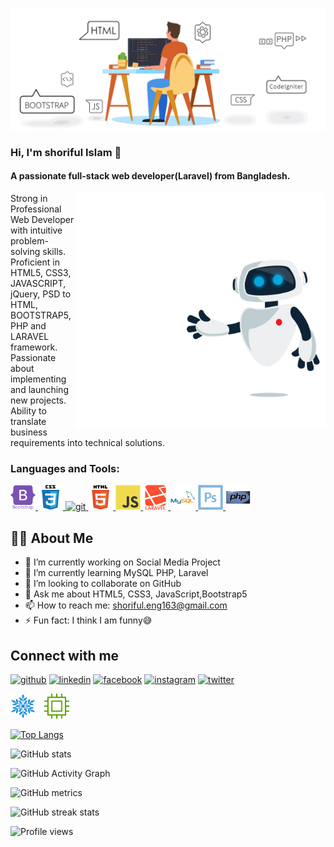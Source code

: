 ![A passionate full-stack web developer(Laravel).](https://github.com/shoriful-Islamm/shoriful-islamm/blob/main/programer.gif)
### Hi, I'm shoriful Islam 👋
#### A passionate full-stack web developer(Laravel) from Bangladesh.
<img align="right" alt="Coding" width="400" src="https://github.com/shoriful-Islamm/shoriful-islamm/blob/main/hello.gif">

Strong in Professional Web Developer with intuitive problem-solving skills. Proficient in HTML5, CSS3, JAVASCRIPT, jQuery, PSD to HTML, BOOTSTRAP5, PHP and LARAVEL framework. Passionate about implementing and launching new projects. Ability to translate business requirements into technical solutions.

<h3 align="left">Languages and Tools:</h3>
<p align="left"> <a href="https://getbootstrap.com" target="_blank" rel="noreferrer"> <img src="https://raw.githubusercontent.com/devicons/devicon/master/icons/bootstrap/bootstrap-plain-wordmark.svg" alt="bootstrap" width="40" height="40"/> </a> <a href="https://www.w3schools.com/css/" target="_blank" rel="noreferrer"> <img src="https://raw.githubusercontent.com/devicons/devicon/master/icons/css3/css3-original-wordmark.svg" alt="css3" width="40" height="40"/> </a> <a href="https://git-scm.com/" target="_blank" rel="noreferrer"> <img src="https://www.vectorlogo.zone/logos/git-scm/git-scm-icon.svg" alt="git" width="40" height="40"/> </a> <a href="https://www.w3.org/html/" target="_blank" rel="noreferrer"> <img src="https://raw.githubusercontent.com/devicons/devicon/master/icons/html5/html5-original-wordmark.svg" alt="html5" width="40" height="40"/> </a> <a href="https://developer.mozilla.org/en-US/docs/Web/JavaScript" target="_blank" rel="noreferrer"> <img src="https://raw.githubusercontent.com/devicons/devicon/master/icons/javascript/javascript-original.svg" alt="javascript" width="40" height="40"/> </a> <a href="https://laravel.com/" target="_blank" rel="noreferrer"> <img src="https://raw.githubusercontent.com/devicons/devicon/master/icons/laravel/laravel-plain-wordmark.svg" alt="laravel" width="40" height="40"/> </a> <a href="https://www.mysql.com/" target="_blank" rel="noreferrer"> <img src="https://raw.githubusercontent.com/devicons/devicon/master/icons/mysql/mysql-original-wordmark.svg" alt="mysql" width="40" height="40"/> </a> <a href="https://www.photoshop.com/en" target="_blank" rel="noreferrer"> <img src="https://raw.githubusercontent.com/devicons/devicon/master/icons/photoshop/photoshop-line.svg" alt="photoshop" width="40" height="40"/> </a> <a href="https://www.php.net" target="_blank" rel="noreferrer"> <img src="https://raw.githubusercontent.com/devicons/devicon/master/icons/php/php-original.svg" alt="php" width="40" height="40"/> </a> </p>

## 🙋‍♂️ About Me
- 🔭 I’m currently working on Social Media Project 
- 🌱 I’m currently learning MySQL PHP, Laravel 
- 👯 I’m looking to collaborate on GitHub 
- 💬 Ask me about  HTML5, CSS3, JavaScript,Bootstrap5 
- 📫 How to reach me: shoriful.eng163@gmail.com 
- ⚡ Fun fact: I think I am funny😅

## Connect with me
[<img src='https://cdn.jsdelivr.net/npm/simple-icons@3.0.1/icons/github.svg' alt='github' height='40'>](https://github.com/shoriful-Islamm)  [<img src='https://cdn.jsdelivr.net/npm/simple-icons@3.0.1/icons/linkedin.svg' alt='linkedin' height='40'>](https://www.linkedin.com/in/shoriful-islam-66b9211a7/)  [<img src='https://cdn.jsdelivr.net/npm/simple-icons@3.0.1/icons/facebook.svg' alt='facebook' height='40'>](https://www.facebook.com/shoriful.mee)  [<img src='https://cdn.jsdelivr.net/npm/simple-icons@3.0.1/icons/instagram.svg' alt='instagram' height='40'>](https://www.instagram.com/__shoriful_islam_/)  [<img src='https://cdn.jsdelivr.net/npm/simple-icons@3.0.1/icons/twitter.svg' alt='twitter' height='40'>](https://twitter.com/ShoriFu46209592)  

<a href='https://archiveprogram.github.com/'><img src='https://raw.githubusercontent.com/acervenky/animated-github-badges/master/assets/acbadge.gif' width='40' height='40'></a> <a href='https://docs.github.com/en/developers'><img src='https://raw.githubusercontent.com/acervenky/animated-github-badges/master/assets/devbadge.gif' width='40' height='40'></a> 

[![Top Langs](https://github-readme-stats.vercel.app/api/top-langs/?username=shoriful-Islamm)](https://github.com/anuraghazra/github-readme-stats)

![GitHub stats](https://github-readme-stats.vercel.app/api?username=shoriful-Islamm&show_icons=true)  

![GitHub Activity Graph](https://activity-graph.herokuapp.com/graph?username=shoriful-Islamm)  

![GitHub metrics](https://metrics.lecoq.io/shoriful-Islamm)  

![GitHub streak stats](https://github-readme-streak-stats.herokuapp.com/?user=shoriful-Islamm)  

![Profile views](https://gpvc.arturio.dev/shoriful-Islamm)  
